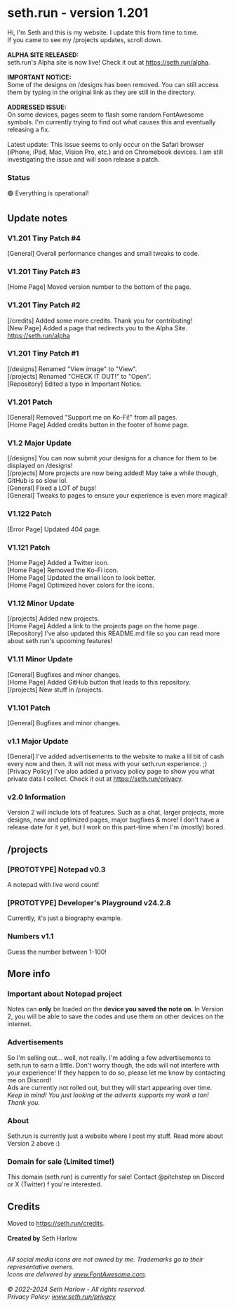 # seth.run - version 1.201
Hi, I'm Seth and this is my website. I update this from time to time.<br>
If you came to see my /projects updates, scroll down.<br>
<br>
**ALPHA SITE RELEASED:**<br>
seth.run's Alpha site is now live! Check it out at https://seth.run/alpha.
<br><br>
**IMPORTANT NOTICE:**<br>
Some of the designs on /designs has been removed. You can still access them by typing in the original link as they are still in the directory.<br>
<br>
**ADDRESSED ISSUE:**<br>
On some devices, pages seem to flash some random FontAwesome symbols. I'm currently trying to find out what causes this and eventually releasing a fix.<br><br>Latest update: This issue seems to only occur on the Safari browser (iPhone, iPad, Mac, Vision Pro, etc.) and on Chromebook devices. I am still investigating the issue and will soon release a patch.
<br>
### Status
🟢 Everything is operational!
## Update notes

### V1.201 Tiny Patch #4
[General] Overall performance changes and small tweaks to code.

### V1.201 Tiny Patch #3
[Home Page] Moved version number to the bottom of the page.

### V1.201 Tiny Patch #2
[/credits] Added some more credits. Thank you for contributing!<br>
[New Page] Added a page that redirects you to the Alpha Site. https://seth.run/alpha

### V1.201 Tiny Patch #1
[/designs] Renamed "View image" to "View".<br>
[/projects] Renamed "CHECK IT OUT!" to "Open".<br>
[Repository] Edited a typo in Important Notice.

### V1.201 Patch
[General] Removed "Support me on Ko-Fi!" from all pages.<br>
[Home Page] Added credits button in the footer of home page.

### V1.2 Major Update
[/designs] You can now submit _your_ designs for a chance for them to be displayed on /designs!<br>
[/projects] More projects are now being added! May take a while though, GitHub is so slow lol.<br>
[General] Fixed a LOT of bugs!<br>
[General] Tweaks to pages to ensure your experience is even more magical!

### V1.122 Patch
[Error Page] Updated 404 page.

### V1.121 Patch
[Home Page] Added a Twitter icon.<br>
[Home Page] Removed the Ko-Fi icon.<br>
[Home Page] Updated the email icon to look better.<br>
[Home Page] Optimized hover colors for the icons.

### V1.12 Minor Update
[/projects] Added new projects.<br>
[Home Page] Added a link to the projects page on the home page.<br>
[Repository] I've also updated this README.md file so you can read more about seth.run's upcoming features!

### V1.11 Minor Update
[General] Bugfixes and minor changes.<br>
[Home Page] Added GitHub button that leads to this repository.<br>
[/projects] New stuff in /projects.

### V1.101 Patch
[General] Bugfixes and minor changes.

### v1.1 Major Update
[General] I've added advertisements to the website to make a lil bit of cash every now and then. It will not mess with your seth.run experience. ;)<br>
[Privacy Policy] I've also added a privacy policy page to show you what private data I collect. Check it out at https://seth.run/privacy.

### v2.0 Information
Version 2 will include lots of features. Such as a chat, larger projects, more designs, new and optimized pages, major bugfixes & more! I don't have a release date for it yet, but I work on this part-time when I'm (mostly) bored.

## /projects

### [PROTOTYPE] Notepad v0.3
A notepad with live word count!

### [PROTOTYPE] Developer's Playground v24.2.8
Currently, it's just a biography example.

### Numbers v1.1
Guess the number between 1-100!

## More info

### Important about Notepad project
Notes can **only** be loaded on the **device you saved the note on**. In Version 2, you will be able to save the codes and use them on other devices on the internet.

### Advertisements
So I'm selling out... well, not really. I'm adding a few advertisements to seth.run to earn a little. Don't worry though, the ads will not interfere with your experience! If they happen to do so, please let me know by contacting me on Discord!<br>
Ads are currently not rolled out, but they will start appearing over time.<br>
_Keep in mind! You just looking at the adverts supports my work a ton! Thank you._

### About
Seth.run is currently just a website where I post my stuff. Read more about Version 2 above :)

### Domain for sale (Limited time!)
This domain (seth.run) is currently for sale! Contact @pitchstep on Discord or X (Twitter) f you're interested.

## Credits
Moved to https://seth.run/credits.
<br><br>
**Created by** Seth Harlow<br><br>

_All social media icons are not owned by me. Trademarks go to their representative owners._<br>
_Icons are delivered by www.FontAwesome.com._
<br><br>
_© 2022-2024 Seth Harlow - All rights reserved._<br>
_Privacy Policy: www.seth.run/privacy_
